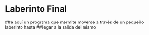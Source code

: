 # Laberinto Final
##e aquí un programa que mermite moverse a través de un pequeño laberinto hasta
##llegar a la salida del mismo
